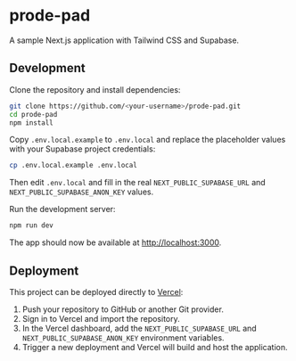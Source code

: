 # prode-pad

A sample Next.js application with Tailwind CSS and Supabase.

## Development

Clone the repository and install dependencies:

```bash
git clone https://github.com/<your-username>/prode-pad.git
cd prode-pad
npm install
```

Copy `.env.local.example` to `.env.local` and replace the placeholder values
with your Supabase project credentials:

```bash
cp .env.local.example .env.local
```

Then edit `.env.local` and fill in the real `NEXT_PUBLIC_SUPABASE_URL` and
`NEXT_PUBLIC_SUPABASE_ANON_KEY` values.

Run the development server:

```bash
npm run dev
```

The app should now be available at [http://localhost:3000](http://localhost:3000).

## Deployment

This project can be deployed directly to [Vercel](https://vercel.com/):

1. Push your repository to GitHub or another Git provider.
2. Sign in to Vercel and import the repository.
3. In the Vercel dashboard, add the `NEXT_PUBLIC_SUPABASE_URL` and
   `NEXT_PUBLIC_SUPABASE_ANON_KEY` environment variables.
4. Trigger a new deployment and Vercel will build and host the application.
